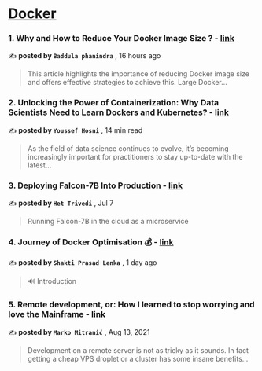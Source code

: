 
<h1><a href=https://medium.com/tag/docker/recommended target="_blank" rel="noopener noreferrer">Docker</a></h1>
<h3>1. Why and How to Reduce Your Docker Image Size ? - <a href=https://medium.com/@phanindra208?source=tag_recommended_feed---------0-84----------docker----------74ccaf60_fa61_4227_a4a3_77e0262bb89d------- target="_blank" rel="noopener noreferrer">link</a></h3>

✍️ **posted by `Baddula phanindra`** <date> , 16 hours ago</date>

<blockquote>This article highlights the importance of reducing Docker image size and offers effective strategies to achieve this. Large Docker…</blockquote>

<h3>2. Unlocking the Power of Containerization: Why Data Scientists Need to Learn Dockers and Kubernetes? - <a href=https://medium.com/@youssefraafat57?source=tag_recommended_feed---------1-107----------docker----------74ccaf60_fa61_4227_a4a3_77e0262bb89d------- target="_blank" rel="noopener noreferrer">link</a></h3>

✍️ **posted by `Youssef Hosni`** <date> , 14 min read</date>

<blockquote>As the field of data science continues to evolve, it’s becoming increasingly important for practitioners to stay up-to-date with the latest…</blockquote>

<h3>3. Deploying Falcon-7B Into Production - <a href=https://medium.com/@het.trivedi05?source=tag_recommended_feed---------2-85----------docker----------74ccaf60_fa61_4227_a4a3_77e0262bb89d------- target="_blank" rel="noopener noreferrer">link</a></h3>

✍️ **posted by `Het Trivedi`** <date> , Jul 7</date>

<blockquote>Running Falcon-7B in the cloud as a microservice</blockquote>

<h3>4. Journey of Docker Optimisation 💰 - <a href=https://medium.com/@sinulenka001?source=tag_recommended_feed---------3-84----------docker----------74ccaf60_fa61_4227_a4a3_77e0262bb89d------- target="_blank" rel="noopener noreferrer">link</a></h3>

✍️ **posted by `Shakti Prasad Lenka`** <date> , 1 day ago</date>

<blockquote>🔊 Introduction</blockquote>

<h3>5. Remote development, or: How I learned to stop worrying and love the Mainframe - <a href=https://medium.com/@marko.mitranic?source=tag_recommended_feed---------4-107----------docker----------74ccaf60_fa61_4227_a4a3_77e0262bb89d------- target="_blank" rel="noopener noreferrer">link</a></h3>

✍️ **posted by `Marko Mitranić`** <date> , Aug 13, 2021</date>

<blockquote>Development on a remote server is not as tricky as it sounds. In fact getting a cheap VPS droplet or a cluster has some insane benefits…</blockquote>

